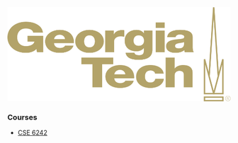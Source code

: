 ![Georgia Tech Logo](/gt-logo.png)

### Courses
* [CSE 6242](https://github.com/Jadams29/Georgia-Tech/tree/master/CSE%206242)
